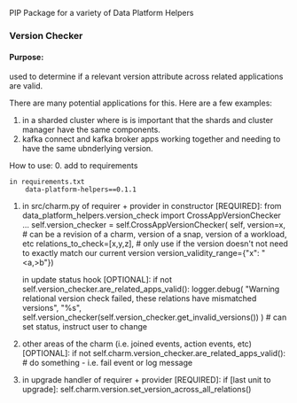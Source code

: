 PIP Package for a variety of Data Platform Helpers


### Version Checker
#### Purpose: 
used to determine if a relevant version attribute across related applications are valid.

There are many potential applications for this. Here are a few examples:
1. in a sharded cluster where is is important that the shards and cluster manager have the same
components.
2. kafka connect and kafka broker apps working together and needing to have the same ubnderlying
version.

How to use:
0. add to requirements 

    in requirements.txt
        data-platform-helpers==0.1.1
1. in src/charm.py of requirer + provider
    in constructor [REQUIRED]:
    from data_platform_helpers.version_check import CrossAppVersionChecker
    ...
    self.version_checker = self.CrossAppVersionChecker(
        self,
        version=x, # can be a revision of a charm, version of a snap, version of a workload, etc
        relations_to_check=[x,y,z],
        # only use if the version doesn't not need to exactly match our current version
        version_validity_range={"x": "<a,>b"})

    in update status hook [OPTIONAL]:
    if not self.version_checker.are_related_apps_valid():
        logger.debug(
            "Warning relational version check failed, these relations have mismatched versions",
            "%s",
            self.version_checker(self.version_checker.get_invalid_versions())
        )
        # can set status, instruct user to change

2. other areas of the charm (i.e. joined events, action events, etc) [OPTIONAL]:
    if not self.charm.version_checker.are_related_apps_valid():
        # do something - i.e. fail event or log message

3. in upgrade handler of requirer + provider [REQUIRED]:
    if [last unit to upgrade]:
        self.charm.version.set_version_across_all_relations()
